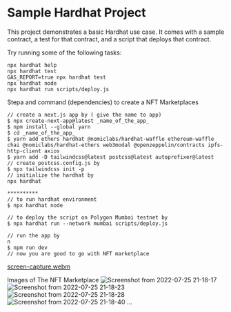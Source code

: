 # Sample Hardhat Project

This project demonstrates a basic Hardhat use case. It comes with a sample contract, a test for that contract, and a script that deploys that contract.

Try running some of the following tasks:

```shell
npx hardhat help
npx hardhat test
GAS_REPORT=true npx hardhat test
npx hardhat node
npx hardhat run scripts/deploy.js
```
Stepa and command (dependencies) to create a NFT Marketplaces
```shell
// create a next.js app by ( give the name to app)
$ npx create-next-app@latest _name_of_the_app_
$ npm install --global yarn
$ cd _name_of_the_app_
$ yarn add ethers hardhat @nomiclabs/hardhat-waffle ethereum-waffle chai @nomiclabs/hardhat-ethers web3modal @openzeppelin/contracts ipfs-http-client axios
$ yarn add -D tailwindcss@latest postcss@latest autoprefixer@latest
// create postcss.config.js by
$ npx tailwindcss init -p
// initialize the hardhat by
npx hardhat

**********
// to run hardhat environment 
$ npx hardhat node 

// to deploy the script on Polygon Mumbai testnet by
$ npx hardhat run --network mumbai scripts/deploy.js

// run the app by 
n
$ npm run dev
// now you are good to go with NFT marketplace
```
[screen-capture.webm](https://user-images.githubusercontent.com/99669925/185392916-860ac535-0c93-4150-8757-168ab903722f.webm)

Images of The NFT Marketplace 
![Screenshot from 2022-07-25 21-18-17](https://user-images.githubusercontent.com/99669925/185393096-9f496cec-5148-446a-bf8b-2da911c03010.png)
![Screenshot from 2022-07-25 21-18-23](https://user-images.githubusercontent.com/99669925/185393136-45ffd4b0-a55a-4a7d-9123-df62a8f9660e.png)
![Screenshot from 2022-07-25 21-18-28](https://user-images.githubusercontent.com/99669925/185393154-6eb8c909-f619-493b-9755-59deeb0c15b5.png)
![Screenshot from 2022-07-25 21-18-40](https://user-images.githubusercontent.com/99669925/185393175-ce2d1c3b-f16f-4076-aa99-b46333353f56.png)
...
